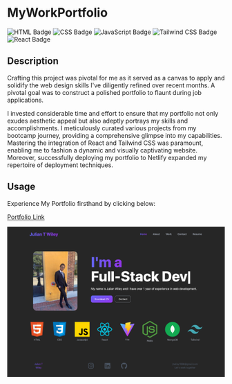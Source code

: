 # MyWorkPortfolio
![HTML Badge](https://img.shields.io/badge/HTML-%23E86B20?style=for-the-badge&logo=html5&labelColor=black) 
![CSS Badge](https://img.shields.io/badge/CSS-%2388C8EB?style=for-the-badge&logo=css3&logoColor=%235BB4EB&labelColor=black) 
![JavaScript Badge](https://img.shields.io/badge/JavaScript-F7DF1E?style=for-the-badge&logo=javascript&labelColor=black) 
![Tailwind CSS Badge](https://img.shields.io/badge/tailwind%20css%20-%20%2306B6D4?style=for-the-badge&logo=tailwindcss&labelColor=black)
![React Badge](https://img.shields.io/badge/react%20-%20%2361DAFB?style=for-the-badge&logo=react&labelColor=black)

## Description

Crafting this project was pivotal for me as it served as a canvas to apply and solidify the web design skills I've diligently refined over recent months. A pivotal goal was to construct a polished portfolio to flaunt during job applications.

I invested considerable time and effort to ensure that my portfolio not only exudes aesthetic appeal but also adeptly portrays my skills and accomplishments. I meticulously curated various projects from my bootcamp journey, providing a comprehensive glimpse into my capabilities. Mastering the integration of React and Tailwind CSS was paramount, enabling me to fashion a dynamic and visually captivating website. Moreover, successfully deploying my portfolio to Netlify expanded my repertoire of deployment techniques.

## Usage

Experience My Portfolio firsthand by clicking below:

[Portfolio Link](https://julianwiley-portfolio.netlify.app/)
<!----------------------------------------------------------------------------->
[Portfolio Link]: # 'Take a tour!'
<!---------------------------------[ Buttons ]--------------------------------->
[Click me]: https://img.shields.io/badge/Click%20me%20-%23F59120?style=for-the-badge


![Main Page](./src/assets/readme.png)